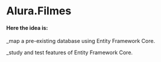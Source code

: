 # Alura.Filmes 

#### Here the idea is:
<p>_map a pre-existing database using Entity Framework Core.</p>
<p>_study and test features of Entity Framework Core.</P> 

